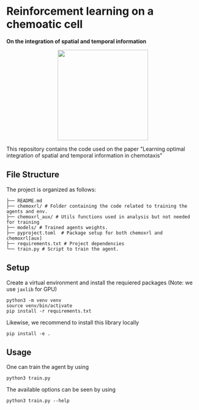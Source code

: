 # Reinforcement learning on a chemoatic cell

**On the integration of spatial and temporal information**


<p align="center">
  <img src="https://github.com/kirkegaardlab/chemoxrl/assets/38870744/d31bccfe-06f6-4bbc-820d-4cd4f3fe4bc1" height="236" />
</p>

This repository contains the code used on the paper "Learning optimal integration of spatial and temporal information in chemotaxis"


## File Structure

The project is organized as follows:

```
├── README.md 
├── chemoxrl/ # Folder containing the code related to training the agents and env.
├── chemoxrl_aux/ # Utils functions used in analysis but not needed for training
├── models/ # Trained agents weights.
├── pyproject.toml  # Package setup for both chemoxrl and chemoxrl[aux]
├── requirements.txt # Project dependencies
└── train.py # Script to train the agent.
```

## Setup

Create a virtual environment and install the requiered packages (Note: we use `jaxlib` for GPU)

```
python3 -m venv venv
source venv/bin/activate
pip install -r requirements.txt
```

Likewise, we recommend to install this library locally

```
pip install -e .
```

## Usage

One can train the agent by using 

```
python3 train.py
```
 The available options can be seen by using

```
python3 train.py --help
```
